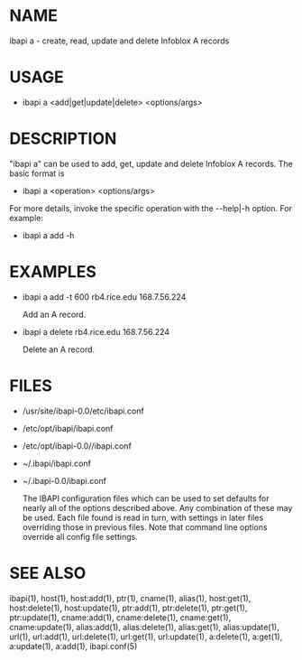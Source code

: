 # NAME

ibapi a - create, read, update and delete Infoblox A records

# USAGE

- ibapi a &lt;add|get|update|delete> &lt;options/args>

# DESCRIPTION

"ibapi a" can be used to add, get, update and delete Infoblox A records.
The basic format is

- ibapi a &lt;operation> &lt;options/args>

For more details, invoke the specific operation
with the --help|-h option. For example:

- ibapi a add -h

# EXAMPLES

- ibapi a add -t 600 rb4.rice.edu 168.7.56.224

    Add an A record.

- ibapi a delete rb4.rice.edu 168.7.56.224

    Delete an A record.  

# FILES

- /usr/site/ibapi-0.0/etc/ibapi.conf
- /etc/opt/ibapi/ibapi.conf
- /etc/opt/ibapi-0.0//ibapi.conf
- ~/.ibapi/ibapi.conf
- ~/.ibapi-0.0/ibapi.conf

    The IBAPI configuration files which can be used to
    set defaults for nearly all of the options described above.
    Any combination of these may be used.
    Each file found is read in turn, with settings in later files
    overriding those in previous files.  Note that command line
    options override all config file settings.

# SEE ALSO

ibapi(1),
host(1),
host:add(1),
ptr(1),
cname(1),
alias(1),
host:get(1),
host:delete(1),
host:update(1),
ptr:add(1),
ptr:delete(1),
ptr:get(1),
ptr:update(1),
cname:add(1),
cname:delete(1),
cname:get(1),
cname:update(1),
alias:add(1),
alias:delete(1),
alias:get(1),
alias:update(1),
url(1),
url:add(1),
url:delete(1),
url:get(1),
url:update(1),
a:delete(1),
a:get(1),
a:update(1),
a:add(1),
ibapi.conf(5)
